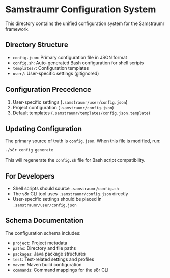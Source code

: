 # Samstraumr Configuration System

This directory contains the unified configuration system for the Samstraumr framework.

## Directory Structure

- `config.json`: Primary configuration file in JSON format
- `config.sh`: Auto-generated Bash configuration for shell scripts
- `templates/`: Configuration templates
- `user/`: User-specific settings (gitignored)

## Configuration Precedence

1. User-specific settings (`.samstraumr/user/config.json`)
2. Project configuration (`.samstraumr/config.json`)
3. Default templates (`.samstraumr/templates/config.json.template`)

## Updating Configuration

The primary source of truth is `config.json`. When this file is modified, run:

```bash
./s8r config generate
```

This will regenerate the `config.sh` file for Bash script compatibility.

## For Developers

- Shell scripts should source `.samstraumr/config.sh`
- The s8r CLI tool uses `.samstraumr/config.json` directly
- User-specific settings should be placed in `.samstraumr/user/config.json`

## Schema Documentation

The configuration schema includes:

- `project`: Project metadata
- `paths`: Directory and file paths
- `packages`: Java package structures
- `test`: Test-related settings and profiles
- `maven`: Maven build configuration
- `commands`: Command mappings for the s8r CLI
